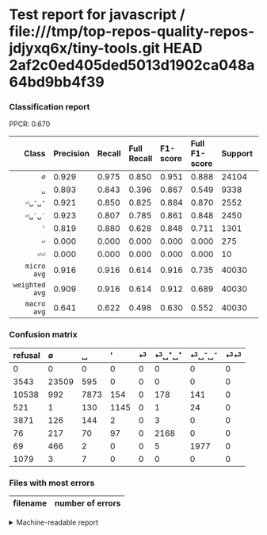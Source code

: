 # Test report for javascript / file:///tmp/top-repos-quality-repos-jdjyxq6x/tiny-tools.git HEAD 2af2c0ed405ded5013d1902ca048a64bd9bb4f39

### Classification report

PPCR: 0.670

| Class | Precision | Recall | Full Recall | F1-score | Full F1-score | Support | Full Support | PPCR |
|------:|:----------|:-------|:------------|:---------|:---------|:--------|:-------------|:-----|
| `∅` | 0.929| 0.975| 0.850| 0.951| 0.888| 24104| 27647| 0.872 |
| `␣` | 0.893| 0.843| 0.396| 0.867| 0.549| 9338| 19876| 0.470 |
| `⏎␣⁺␣⁺` | 0.921| 0.850| 0.825| 0.884| 0.870| 2552| 2628| 0.971 |
| `⏎␣⁻␣⁻` | 0.923| 0.807| 0.785| 0.861| 0.848| 2450| 2519| 0.973 |
| `'` | 0.819| 0.880| 0.628| 0.848| 0.711| 1301| 1822| 0.714 |
| `⏎` | 0.000| 0.000| 0.000| 0.000| 0.000| 275| 4146| 0.066 |
| `⏎⏎` | 0.000| 0.000| 0.000| 0.000| 0.000| 10| 1089| 0.009 |
| `micro avg` | 0.916| 0.916| 0.614| 0.916| 0.735| 40030| 59727| 0.670 |
| `weighted avg` | 0.909| 0.916| 0.614| 0.912| 0.689| 40030| 59727| 0.670 |
| `macro avg` | 0.641| 0.622| 0.498| 0.630| 0.552| 40030| 59727| 0.670 |

### Confusion matrix

|refusal|  ∅| ␣| '| ⏎| ⏎␣⁺␣⁺| ⏎␣⁻␣⁻| ⏎⏎| 
|:---|:---|:---|:---|:---|:---|:---|:---|
|0 |0 |0 |0 |0 |0 |0 |0 |
|3543 |23509 |595 |0 |0 |0 |0 |0 |
|10538 |992 |7873 |154 |0 |178 |141 |0 |
|521 |1 |130 |1145 |0 |1 |24 |0 |
|3871 |126 |144 |2 |0 |3 |0 |0 |
|76 |217 |70 |97 |0 |2168 |0 |0 |
|69 |466 |2 |0 |0 |5 |1977 |0 |
|1079 |3 |7 |0 |0 |0 |0 |0 |

### Files with most errors

| filename | number of errors|
|:----:|:-----|

<details>
    <summary>Machine-readable report</summary>
```json
{
  "cl_report": {"\u0027": {"f1-score": 0.8484623934790663, "precision": 0.8190271816881259, "recall": 0.8800922367409685, "support": 1301}, "macro avg": {"f1-score": 0.6302448095884144, "precision": 0.6405450891952232, "recall": 0.6221414643410902, "support": 40030}, "micro avg": {"f1-score": 0.9161129153135149, "precision": 0.9161129153135149, "recall": 0.9161129153135149, "support": 40030}, "weighted avg": {"f1-score": 0.9117917414729646, "precision": 0.9092156363181569, "recall": 0.9161129153135149, "support": 40030}, "\u2205": {"f1-score": 0.9514346999069165, "precision": 0.9286955834715968, "recall": 0.9753153003650846, "support": 24104}, "\u23ce": {"f1-score": 0.0, "precision": 0.0, "recall": 0.0, "support": 275}, "\u23ce\u23ce": {"f1-score": 0.0, "precision": 0.0, "recall": 0.0, "support": 10}, "\u23ce\u2423\u207a\u2423\u207a": {"f1-score": 0.8836356225799878, "precision": 0.9205944798301486, "recall": 0.8495297805642633, "support": 2552}, "\u23ce\u2423\u207b\u2423\u207b": {"f1-score": 0.8610627177700348, "precision": 0.9229691876750701, "recall": 0.8069387755102041, "support": 2450}, "\u2423": {"f1-score": 0.8671182333828956, "precision": 0.8925291917016211, "recall": 0.8431141572071107, "support": 9338}},
  "cl_report_full": {"\u0027": {"f1-score": 0.7111801242236025, "precision": 0.8190271816881259, "recall": 0.6284302963776071, "support": 1822}, "macro avg": {"f1-score": 0.5523054710031766, "precision": 0.6405450891952232, "recall": 0.4978086705917865, "support": 59727}, "micro avg": {"f1-score": 0.7352266006395541, "precision": 0.9161129153135149, "recall": 0.6139936712039781, "support": 59727}, "weighted avg": {"f1-score": 0.6893027736895071, "precision": 0.8313175986117426, "recall": 0.6139936712039781, "support": 59727}, "\u2205": {"f1-score": 0.8877853514850551, "precision": 0.9286955834715968, "recall": 0.8503273411220024, "support": 27647}, "\u23ce": {"f1-score": 0.0, "precision": 0.0, "recall": 0.0, "support": 4146}, "\u23ce\u23ce": {"f1-score": 0.0, "precision": 0.0, "recall": 0.0, "support": 1089}, "\u23ce\u2423\u207a\u2423\u207a": {"f1-score": 0.8701585390327111, "precision": 0.9205944798301486, "recall": 0.8249619482496194, "support": 2628}, "\u23ce\u2423\u207b\u2423\u207b": {"f1-score": 0.8483158120574984, "precision": 0.9229691876750701, "recall": 0.7848352520841604, "support": 2519}, "\u2423": {"f1-score": 0.5486984702233683, "precision": 0.8925291917016211, "recall": 0.39610585630911654, "support": 19876}},
  "ppcr": 0.6702161501498485
}
```
</details>
